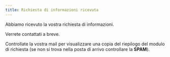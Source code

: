 ```yaml
---
title: Richiesta di informazioni ricevuta
---
```



Abbiamo ricevuto la vostra richiesta di informazioni. 

Verrete contattati a breve.

Controllate la vostra mail per visualizzare una copia del riepilogo del modulo di richiesta (se non si trova nella posta di arrivo controllare la **SPAM**).